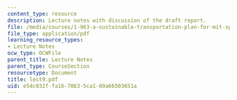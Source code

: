 ```yaml
---
content_type: resource
description: Lecture notes with discussion of the draft report.
file: /media/courses/1-963-a-sustainable-transportation-plan-for-mit-spring-2007/e54c032ffa1670635ca109a66503651a_lect9.pdf
file_type: application/pdf
learning_resource_types:
- Lecture Notes
ocw_type: OCWFile
parent_title: Lecture Notes
parent_type: CourseSection
resourcetype: Document
title: lect9.pdf
uid: e54c032f-fa16-7063-5ca1-09a66503651a
---
```

